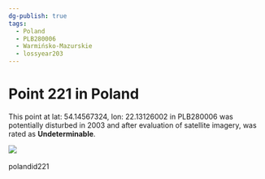 ```yaml
---
dg-publish: true
tags:
  - Poland
  - PLB280006
  - Warmińsko-Mazurskie
  - lossyear203
---
```


# Point 221 in Poland

This point at lat: 54.14567324, lon: 22.13126002 in PLB280006 was potentially disturbed in 2003 and after evaluation of satellite imagery, was rated as **Undeterminable**.

<div class='juxtapose' data-showcredits='false'>
<img src='https://baserow-backend-production20240528124524339000000001.s3.amazonaws.com/user_files/aL3dkKCSUB3npc2BTqrx8pi95yqfHb16_6864982f55032e4c417166899e55c83bd79f16a4df1ffa0ee3e2cd57b8b23275.png' data-label='x' />
<img src='' data-label='May 2006' />
</div>

polandid221